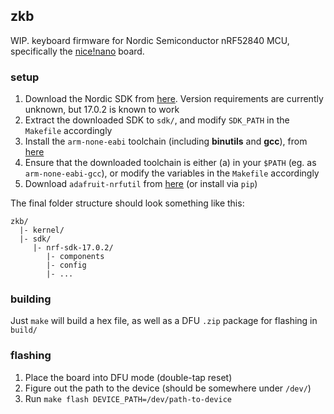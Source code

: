 ## zkb

WIP. keyboard firmware for Nordic Semiconductor nRF52840 MCU, specifically the [nice!nano](https://docs.nicekeyboards.com/#/nice!nano/) board.

### setup

1. Download the Nordic SDK from [here](https://www.nordicsemi.com/Software-and-tools/Software/nRF5-SDK/Download). Version requirements are currently unknown, but 17.0.2 is known to work
2. Extract the downloaded SDK to `sdk/`, and modify `SDK_PATH` in the `Makefile` accordingly
3. Install the `arm-none-eabi` toolchain (including **binutils** and **gcc**), from [here](https://developer.arm.com/tools-and-software/open-source-software/developer-tools/gnu-toolchain/gnu-rm/downloads)
4. Ensure that the downloaded toolchain is either (a) in your `$PATH` (eg. as `arm-none-eabi-gcc`), or modify the variables in the `Makefile` accordingly
5. Download `adafruit-nrfutil` from [here](https://github.com/adafruit/Adafruit_nRF52_nrfutil) (or install via `pip`)

The final folder structure should look something like this:
```
zkb/
  |- kernel/
  |- sdk/
     |- nrf-sdk-17.0.2/
        |- components
        |- config
        |- ...
```

### building

Just `make` will build a hex file, as well as a DFU `.zip` package for flashing in `build/`

### flashing

1. Place the board into DFU mode (double-tap reset)
2. Figure out the path to the device (should be somewhere under `/dev/`)
3. Run `make flash DEVICE_PATH=/dev/path-to-device`
